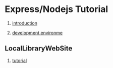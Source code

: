 # Express/Nodejs Tutorial

1. [introduction](https://github.com/shinzanmono/express_nodejs-tutorial/blob/main/doc/introduction.md)

2. [development environme](https://github.com/shinzanmono/express_nodejs-tutorial/blob/main/doc/introduction.md)

## LocalLibraryWebSite

1. [tutorial](https://github.com/shinzanmono/express_nodejs-tutorial/blob/main/doc/tutorial_local_library_website.md)
